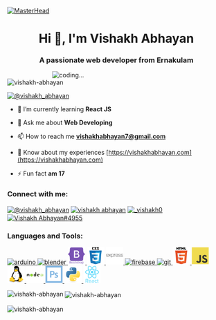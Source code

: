 [![MasterHead](https://www.digitalsolutionservices.com/img/services/web%20development.gif)](https:vishakh_abhayan.io)
<h1 align="center">Hi 👋, I'm Vishakh Abhayan</h1>
<h3 align="center">A passionate web developer from Ernakulam</h3>
<img align="right" width="400" alt="coding..." src="https://149695847.v2.pressablecdn.com/wp-content/uploads/2018/12/developer-dribbble.gif">

<p align="left"> <img src="https://komarev.com/ghpvc/?username=vishakh-abhayan&label=Profile%20views&color=0e75b6&style=flat" alt="vishakh-abhayan" /> </p>

<p align="left"> <a href="https://twitter.com/@vishakh_abhayan" target="blank"><img src="https://img.shields.io/twitter/follow/@vishakh_abhayan?logo=twitter&style=for-the-badge" alt="@vishakh_abhayan" /></a> </p>

- 🌱 I’m currently learning **React JS**

- 💬 Ask me about **Web Developing**

- 📫 How to reach me **vishakhabhayan7@gmail.com**

- 📄 Know about my experiences [https://vishakhabhayan.com](https://vishakhabhayan.com)

- ⚡ Fun fact **am 17**


<h3 align="left">Connect with me:</h3>
<p align="left">
<a href="https://twitter.com/@vishakh_abhayan" target="blank"><img align="center" src="https://raw.githubusercontent.com/rahuldkjain/github-profile-readme-generator/master/src/images/icons/Social/twitter.svg" alt="@vishakh_abhayan" height="30" width="40" /></a>
<a href="https://linkedin.com/in/vishakh abhayan" target="blank"><img align="center" src="https://raw.githubusercontent.com/rahuldkjain/github-profile-readme-generator/master/src/images/icons/Social/linked-in-alt.svg" alt="vishakh abhayan" height="30" width="40" /></a>
<a href="https://instagram.com/_vishakh0" target="blank"><img align="center" src="https://raw.githubusercontent.com/rahuldkjain/github-profile-readme-generator/master/src/images/icons/Social/instagram.svg" alt="_vishakh0" height="30" width="40" /></a>
<a href="https://discord.gg/Vishakh Abhayan#4955" target="blank"><img align="center" src="https://raw.githubusercontent.com/rahuldkjain/github-profile-readme-generator/master/src/images/icons/Social/discord.svg" alt="Vishakh Abhayan#4955" height="30" width="40" /></a>
</p>

<h3 align="left">Languages and Tools:</h3>
<p align="left"> <a href="https://www.arduino.cc/" target="_blank" rel="noreferrer"> <img src="https://cdn.worldvectorlogo.com/logos/arduino-1.svg" alt="arduino" width="40" height="40"/> </a> <a href="https://www.blender.org/" target="_blank" rel="noreferrer"> <img src="https://download.blender.org/branding/community/blender_community_badge_white.svg" alt="blender" width="40" height="40"/> </a> <a href="https://getbootstrap.com" target="_blank" rel="noreferrer"> <img src="https://raw.githubusercontent.com/devicons/devicon/master/icons/bootstrap/bootstrap-plain-wordmark.svg" alt="bootstrap" width="40" height="40"/> </a> <a href="https://www.w3schools.com/css/" target="_blank" rel="noreferrer"> <img src="https://raw.githubusercontent.com/devicons/devicon/master/icons/css3/css3-original-wordmark.svg" alt="css3" width="40" height="40"/> </a> <a href="https://expressjs.com" target="_blank" rel="noreferrer"> <img src="https://raw.githubusercontent.com/devicons/devicon/master/icons/express/express-original-wordmark.svg" alt="express" width="40" height="40"/> </a> <a href="https://firebase.google.com/" target="_blank" rel="noreferrer"> <img src="https://www.vectorlogo.zone/logos/firebase/firebase-icon.svg" alt="firebase" width="40" height="40"/> </a> <a href="https://git-scm.com/" target="_blank" rel="noreferrer"> <img src="https://www.vectorlogo.zone/logos/git-scm/git-scm-icon.svg" alt="git" width="40" height="40"/> </a> <a href="https://www.w3.org/html/" target="_blank" rel="noreferrer"> <img src="https://raw.githubusercontent.com/devicons/devicon/master/icons/html5/html5-original-wordmark.svg" alt="html5" width="40" height="40"/> </a> <a href="https://developer.mozilla.org/en-US/docs/Web/JavaScript" target="_blank" rel="noreferrer"> <img src="https://raw.githubusercontent.com/devicons/devicon/master/icons/javascript/javascript-original.svg" alt="javascript" width="40" height="40"/> </a> <a href="https://www.linux.org/" target="_blank" rel="noreferrer"> <img src="https://raw.githubusercontent.com/devicons/devicon/master/icons/linux/linux-original.svg" alt="linux" width="40" height="40"/> </a> <a href="https://nodejs.org" target="_blank" rel="noreferrer"> <img src="https://raw.githubusercontent.com/devicons/devicon/master/icons/nodejs/nodejs-original-wordmark.svg" alt="nodejs" width="40" height="40"/> </a> <a href="https://www.photoshop.com/en" target="_blank" rel="noreferrer"> <img src="https://raw.githubusercontent.com/devicons/devicon/master/icons/photoshop/photoshop-line.svg" alt="photoshop" width="40" height="40"/> </a> <a href="https://www.python.org" target="_blank" rel="noreferrer"> <img src="https://raw.githubusercontent.com/devicons/devicon/master/icons/python/python-original.svg" alt="python" width="40" height="40"/> </a> <a href="https://reactjs.org/" target="_blank" rel="noreferrer"> <img src="https://raw.githubusercontent.com/devicons/devicon/master/icons/react/react-original-wordmark.svg" alt="react" width="40" height="40"/> </a> </p>

<p><img align="left" src="https://github-readme-stats.vercel.app/api/top-langs?username=vishakh-abhayan&show_icons=true&locale=en&layout=compact" alt="vishakh-abhayan" /></p>

<p>&nbsp;<img align="center" src="https://github-readme-stats.vercel.app/api?username=vishakh-abhayan&show_icons=true&locale=en" alt="vishakh-abhayan" /></p>

<p><img align="center" src="https://github-readme-streak-stats.herokuapp.com/?user=vishakh-abhayan&" alt="vishakh-abhayan" /></p>

